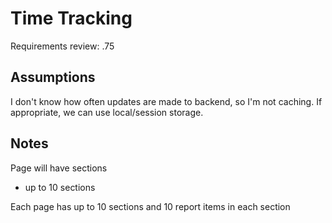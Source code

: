 # Time Tracking
Requirements review: .75


## Assumptions
I don't know how often updates are made to backend, so I'm not caching. If appropriate, we can use local/session storage.


## Notes
Page will have sections
* up to 10 sections


Each page has up to 10 sections and 10 report items in each section